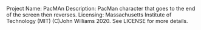 Project Name: PacMAn
Description: PacMan character that goes to the end of the screen then reverses.
Licensing: Massachusetts Institute of Technology (MIT) (C)John Williams 2020. See LICENSE for more details.
